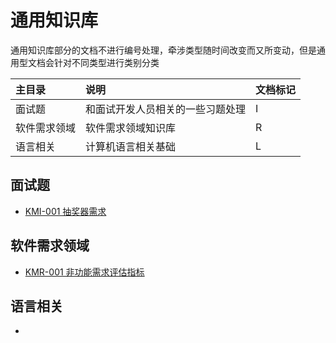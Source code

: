 # 通用知识库

通用知识库部分的文档不进行编号处理，牵涉类型随时间改变而又所变动，但是通用型文档会针对不同类型进行类别分类

| 主目录 | 说明 | 文档标记 |
| :--- | :--- | :--- |
| 面试题 | 和面试开发人员相关的一些习题处理 | I |
| 软件需求领域 | 软件需求领域知识库 | R |
| 语言相关 | 计算机语言相关基础 | L |

## 面试题

* [KMI-001 抽奖器需求](/uniform-documentation/mian-shi-ti/kmi-001-chou-jiang-qi-xu-qiu.html)

## 软件需求领域

* [KMR-001 非功能需求评估指标](/uniform-documentation/ruan-jian-xu-qiu-ling-yu/kmr-002-fei-gong-neng-xu-qiu-ping-gu-zhi-biao.html)

## 语言相关

* 


